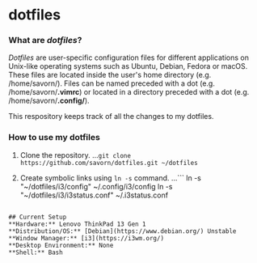 # dotfiles
### What are *dotfiles*?
*Dotfiles* are user-specific configuration files for different applications on Unix-like operating systems such as Ubuntu, Debian, Fedora or macOS.
These files are located inside the user's home directory (e.g. /home/savorn/).
Files can be named preceded with a dot (e.g. /home/savorn/**.vimrc**) or located in a directory preceded with a dot (e.g. /home/savorn/**.config/**).

This respository keeps track of all the changes to my dotfiles.

### How to use my dotfiles
1. Clone the repository.
...`git clone https://github.com/savorn/dotfiles.git ~/dotfiles`

2. Create symbolic links using `ln -s` command.
...```
ln -s "~/dotfiles/i3/config" ~/.config/i3/config
ln -s "~/dotfiles/i3/i3status.conf" ~/.i3status.conf
```

## Current Setup
**Hardware:** Lenovo ThinkPad 13 Gen 1  
**Distribution/OS:** [Debian](https://www.debian.org/) Unstable  
**Window Manager:** [i3](https://i3wm.org/)  
**Desktop Environment:** None  
**Shell:** Bash  

